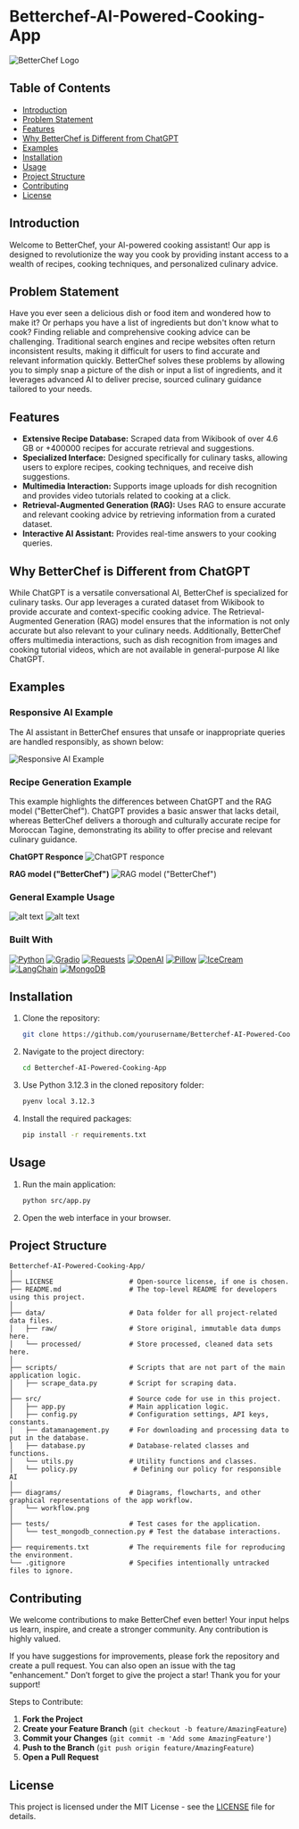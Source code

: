 # Betterchef-AI-Powered-Cooking-App
![BetterChef Logo](diagrams/logo.png)

## Table of Contents
- [Introduction](#introduction)
- [Problem Statement](#problem-statement)
- [Features](#features)
- [Why BetterChef is Different from ChatGPT](#why-betterchef-is-different-from-chatgpt)
- [Examples](#examples)
- [Installation](#installation)
- [Usage](#usage)
- [Project Structure](#project-structure)
- [Contributing](#contributing)
- [License](#license)


## Introduction
Welcome to BetterChef, your AI-powered cooking assistant! Our app is designed to revolutionize the way you cook by providing instant access to a wealth of recipes, cooking techniques, and personalized culinary advice.

## Problem Statement
Have you ever seen a delicious dish or food item and wondered how to make it? Or perhaps you have a list of ingredients but don't know what to cook? Finding reliable and comprehensive cooking advice can be challenging. Traditional search engines and recipe websites often return inconsistent results, making it difficult for users to find accurate and relevant information quickly. BetterChef solves these problems by allowing you to simply snap a picture of the dish or input a list of ingredients, and it leverages advanced AI to deliver precise, sourced culinary guidance tailored to your needs.

## Features
- **Extensive Recipe Database:** Scraped data from Wikibook of over 4.6 GB or +400000 recipes for accurate retrieval and suggestions.
- **Specialized Interface:** Designed specifically for culinary tasks, allowing users to explore recipes, cooking techniques, and receive dish suggestions.
- **Multimedia Interaction:** Supports image uploads for dish recognition and provides video tutorials related to cooking at a click.
- **Retrieval-Augmented Generation (RAG):** Uses RAG to ensure accurate and relevant cooking advice by retrieving information from a curated dataset.
- **Interactive AI Assistant:** Provides real-time answers to your cooking queries.

## Why BetterChef is Different from ChatGPT
While ChatGPT is a versatile conversational AI, BetterChef is specialized for culinary tasks. Our app leverages a curated dataset from Wikibook to provide accurate and context-specific cooking advice. The Retrieval-Augmented Generation (RAG) model ensures that the information is not only accurate but also relevant to your culinary needs. Additionally, BetterChef offers multimedia interactions, such as dish recognition from images and cooking tutorial videos, which are not available in general-purpose AI like ChatGPT.

## Examples
### Responsive AI Example
The AI assistant in BetterChef ensures that unsafe or inappropriate queries are handled responsibly, as shown below:

![Responsive AI Example](diagrams/ResponsiveAIEx.png)

### Recipe Generation Example
This example highlights the differences between ChatGPT and the RAG model ("BetterChef"). ChatGPT provides a basic answer that lacks detail, whereas BetterChef delivers a thorough and culturally accurate recipe for Moroccan Tagine, demonstrating its ability to offer precise and relevant culinary guidance.

**ChatGPT Responce**
![ChatGPT responce](diagrams/ChatGPT.png)

**RAG model ("BetterChef")**
![RAG model ("BetterChef")](diagrams/RAGmodel.png)

### General Example Usage
![alt text](<diagrams/general_example_usage1.png>)
![alt text](<diagrams/general_example_usage2.png>)


### Built With

[![Python][Python]][Python-url]
[![Gradio][Gradio]][Gradio-url]
[![Requests][Requests]][Requests-url]
[![OpenAI][OpenAI]][OpenAI-url]
[![Pillow][Pillow]][Pillow-url]
[![IceCream][IceCream]][IceCream-url]
[![LangChain][LangChain]][LangChain-url]
[![MongoDB][MongoDB]][MongoDB-url]

[Python]: https://img.shields.io/badge/Python-blue.svg
[Python-url]: https://www.python.org/
[Gradio]: https://img.shields.io/badge/Gradio-orange
[Gradio-url]: https://gradio.app/
[Requests]: https://img.shields.io/badge/Requests-green
[Requests-url]: https://pypi.org/project/requests/
[GoogleAPI]: https://img.shields.io/badge/Google%20API-red
[GoogleAPI-url]: https://developers.google.com/api-client-library/python
[OpenAI]: https://img.shields.io/badge/OpenAI-lightgrey
[OpenAI-url]: https://openai.com/
[Pillow]: https://img.shields.io/badge/Pillow-yellow
[Pillow-url]: https://pillow.readthedocs.io/
[IceCream]: https://img.shields.io/badge/IceCream-brightgreen
[IceCream-url]: https://pypi.org/project/icecream/
[LangChain]: https://img.shields.io/badge/LangChain-purple
[LangChain-url]: https://github.com/langchain/langchain
[MongoDB]: https://img.shields.io/badge/MongoDB-green
[MongoDB-url]: https://www.mongodb.com/

## Installation
1. Clone the repository:
    ```sh
    git clone https://github.com/yourusername/Betterchef-AI-Powered-Cooking-App.git
    ```
2. Navigate to the project directory:
    ```sh
    cd Betterchef-AI-Powered-Cooking-App
    ```
3. Use Python 3.12.3 in the cloned repository folder:
    ```sh
    pyenv local 3.12.3
    ```
4. Install the required packages:
    ```sh
    pip install -r requirements.txt
    ```
## Usage
1. Run the main application:
    ```sh
    python src/app.py
    ```
2. Open the web interface in your browser.

## Project Structure
```
Betterchef-AI-Powered-Cooking-App/
│
├── LICENSE                   # Open-source license, if one is chosen.
├── README.md                 # The top-level README for developers using this project.
│
├── data/                     # Data folder for all project-related data files.
│   ├── raw/                  # Store original, immutable data dumps here.
│   └── processed/            # Store processed, cleaned data sets here.
│
├── scripts/                  # Scripts that are not part of the main application logic.
│   ├── scrape_data.py        # Script for scraping data.
│
├── src/                      # Source code for use in this project.
│   ├── app.py                # Main application logic.
│   ├── config.py             # Configuration settings, API keys, constants.
│   ├── datamanagement.py     # For downloading and processing data to put in the database.
│   ├── database.py           # Database-related classes and functions.
│   └── utils.py              # Utility functions and classes.
│   └── policy.py              # Defining our policy for responsible AI
│
├── diagrams/                 # Diagrams, flowcharts, and other graphical representations of the app workflow.
│   └── workflow.png
│
├── tests/                    # Test cases for the application.
│   └── test_mongodb_connection.py # Test the database interactions.
│
├── requirements.txt          # The requirements file for reproducing the environment.
└── .gitignore                # Specifies intentionally untracked files to ignore.
```


## Contributing
We welcome contributions to make BetterChef even better! Your input helps us learn, inspire, and create a stronger community. Any contribution is highly valued.

If you have suggestions for improvements, please fork the repository and create a pull request. You can also open an issue with the tag "enhancement." Don’t forget to give the project a star! Thank you for your support!

Steps to Contribute:
1. **Fork the Project**
2. **Create your Feature Branch** (`git checkout -b feature/AmazingFeature`)
3. **Commit your Changes** (`git commit -m 'Add some AmazingFeature'`)
4. **Push to the Branch** (`git push origin feature/AmazingFeature`)
5. **Open a Pull Request**


## License
This project is licensed under the MIT License - see the [LICENSE](LICENSE) file for details.



